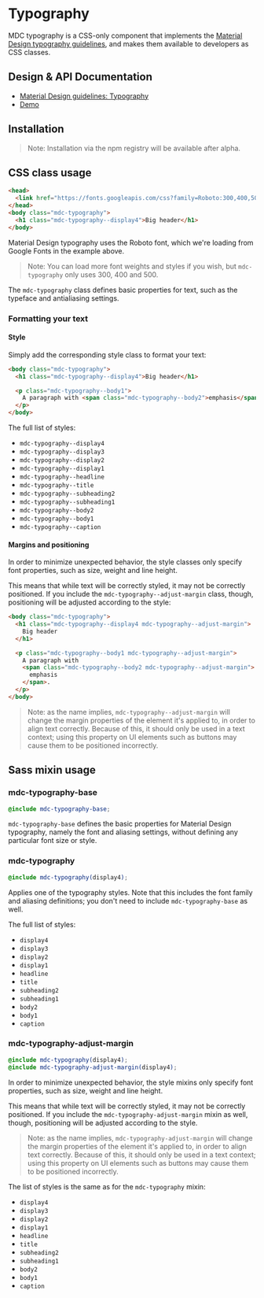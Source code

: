 <!--docs:
title: "Typography"
layout: detail
section: components
excerpt: "Material Design typography guidelines implemented via CSS."
iconId: typography
path: /catalog/typography/
-->

# Typography

MDC typography is a CSS-only component that implements the
[Material Design typography guidelines](https://material.io/guidelines/style/typography.html), and makes them available to
developers as CSS classes.

## Design & API Documentation

<ul class="icon-list">
  <li class="icon-list-item icon-list-item--spec">
    <a href="https://material.io/guidelines/style/typography.html">Material Design guidelines: Typography</a>
  </li>
  <li class="icon-list-item icon-list-item--link">
    <a href="https://material-components-web.appspot.com/typography.html">Demo</a>
  </li>
</ul>

## Installation

> Note: Installation via the npm registry will be available after alpha.


## CSS class usage

```html
<head>
  <link href="https://fonts.googleapis.com/css?family=Roboto:300,400,500" rel="stylesheet">
</head>
<body class="mdc-typography">
  <h1 class="mdc-typography--display4">Big header</h1>
</body>
```

Material Design typography uses the Roboto font, which we're loading from Google Fonts in the example above.

> Note: You can load more font weights and styles if you wish, but `mdc-typography` only uses 300, 400 and 500.

The `mdc-typography` class defines basic properties for text, such as the typeface and antialiasing settings.

### Formatting your text

#### Style

Simply add the corresponding style class to format your text:

```html
<body class="mdc-typography">
  <h1 class="mdc-typography--display4">Big header</h1>

  <p class="mdc-typography--body1">
    A paragraph with <span class="mdc-typography--body2">emphasis</span>.
  </p>
</body>
```

The full list of styles:

- `mdc-typography--display4`
- `mdc-typography--display3`
- `mdc-typography--display2`
- `mdc-typography--display1`
- `mdc-typography--headline`
- `mdc-typography--title`
- `mdc-typography--subheading2`
- `mdc-typography--subheading1`
- `mdc-typography--body2`
- `mdc-typography--body1`
- `mdc-typography--caption`

#### Margins and positioning

In order to minimize unexpected behavior, the style classes only specify font properties, such as size, weight and line
height.

This means that while text will be correctly styled, it may not be correctly positioned. If you include the
`mdc-typography--adjust-margin` class, though, positioning will be adjusted according to the style:

```html
<body class="mdc-typography">
  <h1 class="mdc-typography--display4 mdc-typography--adjust-margin">
    Big header
  </h1>

  <p class="mdc-typography--body1 mdc-typography--adjust-margin">
    A paragraph with
    <span class="mdc-typography--body2 mdc-typography--adjust-margin">
      emphasis
    </span>.
  </p>
</body>
```

> Note: as the name implies, `mdc-typography--adjust-margin` will change the margin properties of the element it's
applied to, in order to align text correctly. Because of this, it should only be used in a text context; using this
property on UI elements such as buttons may cause them to be positioned incorrectly.


## Sass mixin usage

### mdc-typography-base

```scss
@include mdc-typography-base;
```

`mdc-typography-base` defines the basic properties for Material Design typography, namely the font and aliasing
settings, without defining any particular font size or style.


### mdc-typography

```scss
@include mdc-typography(display4);
```

Applies one of the typography styles. Note that this includes the font family and aliasing definitions; you don't need
to include `mdc-typography-base` as well.

The full list of styles:
- `display4`
- `display3`
- `display2`
- `display1`
- `headline`
- `title`
- `subheading2`
- `subheading1`
- `body2`
- `body1`
- `caption`


### mdc-typography-adjust-margin

```scss
@include mdc-typography(display4);
@include mdc-typography-adjust-margin(display4);
```

In order to minimize unexpected behavior, the style mixins only specify font properties, such as size, weight and line
height.

This means that while text will be correctly styled, it may not be correctly positioned. If you include the
`mdc-typography-adjust-margin` mixin as well, though, positioning will be adjusted according to the style.

> Note: as the name implies, `mdc-typography-adjust-margin` will change the margin properties of the element it's
applied to, in order to align text correctly. Because of this, it should only be used in a text context; using this
property on UI elements such as buttons may cause them to be positioned incorrectly.

The list of styles is the same as for the `mdc-typography` mixin:
- `display4`
- `display3`
- `display2`
- `display1`
- `headline`
- `title`
- `subheading2`
- `subheading1`
- `body2`
- `body1`
- `caption`
